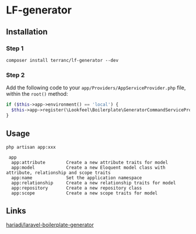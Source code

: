 # LF-generator

## Installation

### Step 1

```shell
composer install terranc/lf-generator --dev
```

### Step 2
Add the following code to your `app/Providers/AppServiceProvider.php` file, within the `root()` method:
```php
if ($this->app->environment() == 'local') {
  $this->app->register(\Lookfeel\Boilerplate\GeneratorCommandServiceProvider::class);
}
```



## Usage
```shell
php artisan app:xxx
```

```
 app
  app:attribute        Create a new attribute traits for model
  app:model            Create a new Eloquent model class with attribute, relationship and scope traits
  app:name             Set the application namespace
  app:relationship     Create a new relationship traits for model
  app:repository       Create a new repository class
  app:scope            Create a new scope traits for model
```

## Links
[hariadi/laravel-boilerplate-generator](https://github.com/hariadi/laravel-boilerplate-generator)

